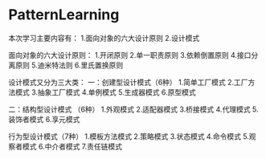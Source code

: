 # PatternLearning

本次学习主要内容有：
1.面向对象的六大设计原则
2.设计模式

面向对象的六大设计原则：
1.开闭原则
2.单一职责原则
3.依赖倒置原则
4.接口分离原则
5.迪米特法则
6.里氏置换原则

设计模式又分为三大类：
一：创建型设计模式（6种）
1.简单工厂模式
2.工厂方法模式
3.抽象工厂模式
4.单例模式
5.生成器模式
6.原型模式

二：结构型设计模式 （6种）
1.外观模式
2.适配器模式
3.桥接模式
4.代理模式
5.装饰者模式
6.享元模式

行为型设计模式（7种）
1.模板方法模式
2.策略模式
3.状态模式
4.命令模式
5.观察者模式
6.中介者模式
7.责任链模式

